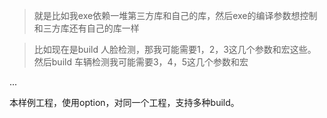>就是比如我exe依赖一堆第三方库和自己的库，然后exe的编译参数想控制和三方库还有自己的库一样

>比如现在是build 人脸检测，那我可能需要1，2，3这几个参数和宏这些。然后build 车辆检测我可能需要3，4，5这几个参数和宏

...

本样例工程，使用option，对同一个工程，支持多种build。